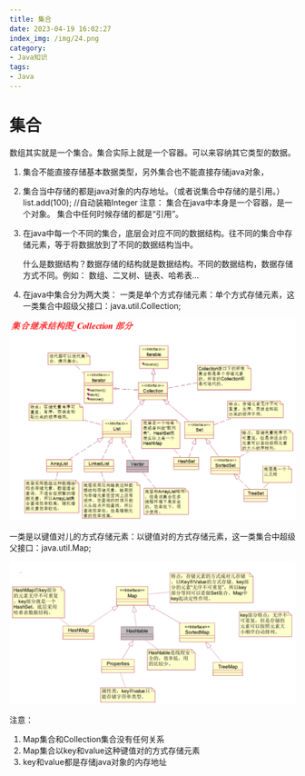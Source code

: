 ```yaml
---
title: 集合
date: 2023-04-19 16:02:27
index_img: /img/24.png
category:
- Java知识
tags:
- Java
---
```


# 集合

数组其实就是一个集合。集合实际上就是一个容器。可以来容纳其它类型的数据。

1. 集合不能直接存储基本数据类型，另外集合也不能直接存储java对象，

2. 集合当中存储的都是java对象的内存地址。（或者说集合中存储的是引用。）
   		list.add(100); //自动装箱Integer
      		注意：
      			集合在java中本身是一个容器，是一个对象。
      			集合中任何时候存储的都是“引用”。

3. 在java中每一个不同的集合，底层会对应不同的数据结构。往不同的集合中存储元素，等于将数据放到了不同的数据结构当中。

   什么是数据结构？数据存储的结构就是数据结构。不同的数据结构，数据存储方式不同。例如：
   数组、二叉树、链表、哈希表...

4. 在java中集合分为两大类：
   		一类是单个方式存储元素：单个方式存储元素，这一类集合中超级父接口：java.util.Collection;

<img src="集合/image-20230419145302429.png" alt="image-20230419145302429"  />

一类是以键值对儿的方式存储元素：以键值对的方式存储元素，这一类集合中超级父接口：java.util.Map;

![image-20230419160047240](集合/image-20230419160047240.png)

注意：

1. Map集合和Collection集合没有任何关系
2. Map集合以key和value这种键值对的方式存储元素
3. key和value都是存储java对象的内存地址
